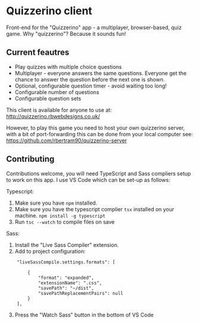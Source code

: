 # Quizzerino client

Front-end for the "Quizzerino" app - a multiplayer, browser-based, quiz game. Why "quizzerino"? Because it sounds fun!

## Current feautres
- Play quizzes with multiple choice questions
- Multiplayer - everyone answers the same questions. Everyone get the chance to answer the question before the next one is shown.
- Optional, configurable question timer - avoid waiting too long!
- Configurable number of questions
- Configurable question sets

This client is available for anyone to use at: http://quizzerino.rbwebdesigns.co.uk/

However, to play this game you need to host your own quizzerino server, with a bit of port-forwarding this can be done from your local computer see: https://github.com/rbertram90/quizzerino-server

## Contributing

Contributions welcome, you will need TypeScript and Sass compliers setup to work on this app. I use VS Code which can be set-up as follows:

Typescript:
1. Make sure you have `npm` installed.
2. Make sure you have the typescript complier `tsx` installed on your machine. `npm install -g typescript`
3. Run `tsc --watch` to compile files on save

Sass:
1. Install the "Live Sass Compiler" extension.
2. Add to project configuration:

```
    "liveSassCompile.settings.formats": [
        
        {
            "format": "expanded",
            "extensionName": ".css",
            "savePath": "~/dist",
            "savePathReplacementPairs": null
        }
    ],
```

3. Press the "Watch Sass" button in the bottom of VS Code
